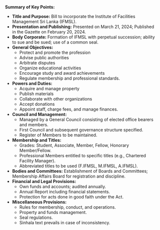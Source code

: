 **Summary of Key Points:**

- **Title and Purpose:** Bill to incorporate the Institute of Facilities Management Sri Lanka (IFMSL).
- **Presentation and Publishing:** Presented on March 21, 2024; Published in the Gazette on February 20, 2024.
- **Body Corporate:** Formation of IFMSL with perpetual succession; ability to sue and be sued; use of a common seal.
- **General Objectives:** 
  - Protect and promote the profession
  - Advise public authorities
  - Arbitrate disputes
  - Organize educational activities
  - Encourage study and award achievements
  - Regulate membership and professional standards.
- **Powers and Duties:** 
  - Acquire and manage property
  - Publish materials
  - Collaborate with other organizations
  - Accept donations
  - Appoint staff, charge fees, and manage finances.
- **Council and Management:**
  - Managed by a General Council consisting of elected office bearers and members.
  - First Council and subsequent governance structure specified.
  - Register of Members to be maintained.
- **Membership and Titles:**
  - Grades: Student, Associate, Member, Fellow, Honorary Member/Fellow.
  - Professional Members entitled to specific titles (e.g., Chartered Facility Manager).
  - Abbreviated titles to be used (F.IFMSL, M.IFMSL, A.IFMSL).
- **Bodies and Committees:** Establishment of Boards and Committees; Membership Affairs Board for registration and discipline.
- **Financial and Legal Provisions:**
  - Own funds and accounts; audited annually.
  - Annual Report including financial statements.
  - Protection for acts done in good faith under the Act.
- **Miscellaneous Provisions:**
  - Rules for membership, conduct, and operations.
  - Property and funds management.
  - Seal regulations.
  - Sinhala text prevails in case of inconsistency.

